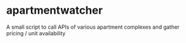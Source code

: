 # apartmentwatcher
A small script to call APIs of various apartment complexes and gather pricing / unit availability
